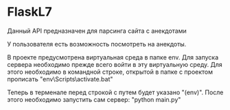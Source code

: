 # FlaskL7

Данный API предназначен для парсинга сайта с анекдотами

У пользователя есть возможность посмотреть на анекдоты.

В проекте предусмотрена виртуальная среда в папке env. Для запуска сервера необходимо прежде всего войти в эту виртуальную среду. Для этого необходимо в командной строке, открытой в папке с проектом прописать "env\Scripts\activate.bat"

Теперь в терменале перед строкой с путем будет указано "(env)". После этого необходимо запустить сам сервер: "python main.py"
